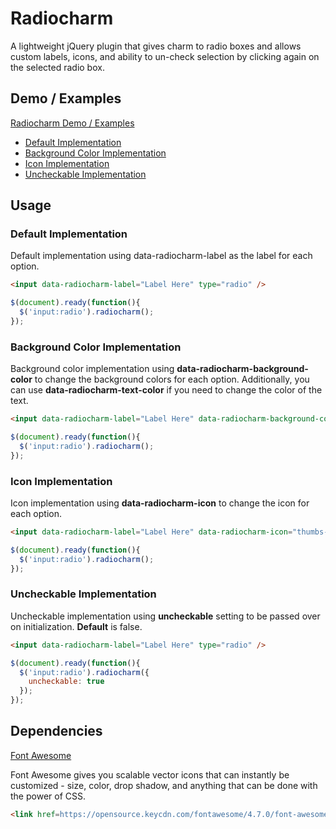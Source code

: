 # Radiocharm
A lightweight jQuery plugin that gives charm to radio boxes and allows custom labels, icons, and ability to un-check selection by clicking again on the selected radio box.

## Demo / Examples

[Radiocharm Demo / Examples](https://coynem.com/radiocharm/)

* [Default Implementation](https://coynem.com/radiocharm/#default_implementation)
* [Background Color Implementation](https://coynem.com/radiocharm/#background_color_implementation)
* [Icon Implementation](https://coynem.com/radiocharm/#icon_implementation)
* [Uncheckable Implementation](https://coynem.com/radiocharm/#uncheckable_implementation)

## Usage

### Default Implementation
Default implementation using data-radiocharm-label as the label for each option.

~~~ html
<input data-radiocharm-label="Label Here" type="radio" />
~~~

~~~ js
$(document).ready(function(){
  $('input:radio').radiocharm();
});
~~~

### Background Color Implementation
Background color implementation using **data-radiocharm-background-color** to change the background colors for each option. Additionally, you can use **data-radiocharm-text-color** if you need to change the color of the text.

~~~ html
<input data-radiocharm-label="Label Here" data-radiocharm-background-color="c9302c" type="radio" />
~~~

~~~ js
$(document).ready(function(){
  $('input:radio').radiocharm();
});
~~~

### Icon Implementation
Icon implementation using **data-radiocharm-icon** to change the icon for each option.

~~~ html
<input data-radiocharm-label="Label Here" data-radiocharm-icon="thumbs-up" type="radio" />
~~~

~~~ js
$(document).ready(function(){
  $('input:radio').radiocharm();
});
~~~

### Uncheckable Implementation
Uncheckable implementation using **uncheckable** setting to be passed over on initialization. **Default** is false.

~~~ html
<input data-radiocharm-label="Label Here" type="radio" />
~~~

~~~ js
$(document).ready(function(){
  $('input:radio').radiocharm({
    uncheckable: true
  });
});
~~~

## Dependencies

[Font Awesome](http://fontawesome.io)

Font Awesome gives you scalable vector icons that can instantly be customized - size, color, drop shadow, and anything that can be done with the power of CSS.

~~~ html
<link href=https://opensource.keycdn.com/fontawesome/4.7.0/font-awesome.min.css" rel="stylesheet" />
~~~
